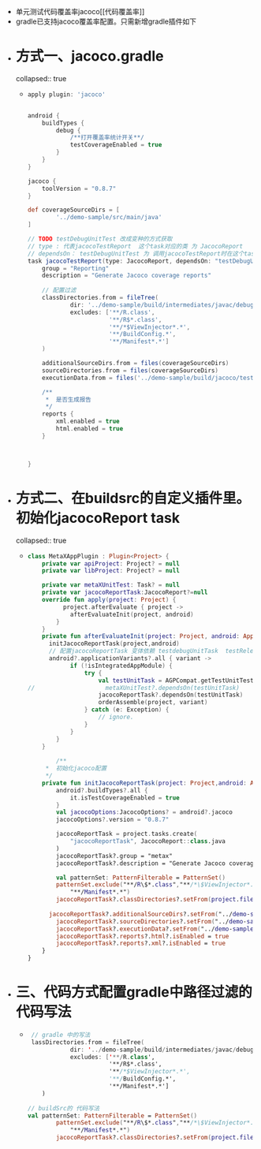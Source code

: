 - 单元测试代码覆盖率jacoco[[代码覆盖率]]
- gradle已支持jacoco覆盖率配置。只需新增gradle插件如下
- # 方式一、jacoco.gradle
  collapsed:: true
	- ```groovy
	  apply plugin: 'jacoco'
	  
	  
	  android {
	      buildTypes {
	          debug {
	              /**打开覆盖率统计开关**/
	              testCoverageEnabled = true
	          }
	      }
	  }
	  
	  jacoco {
	      toolVersion = "0.8.7"
	  }
	  
	  def coverageSourceDirs = [
	          '../demo-sample/src/main/java'
	  ]
	  
	  // TODO testDebugUnitTest 改成变种的方式获取
	  // type : 代表jacocoTestReport  这个task对应的类 为 JacocoReport
	  // dependsOn： testDebugUnitTest 为 调用jacocoTestReport时在这个task之前先执行testDebugUnitTest
	  task jacocoTestReport(type: JacocoReport, dependsOn: "testDebugUnitTest") {
	      group = "Reporting"
	      description = "Generate Jacoco coverage reports"
	      
	      // 配置过滤
	      classDirectories.from = fileTree(
	              dir: '../demo-sample/build/intermediates/javac/debug/classes',
	              excludes: ['**/R.class',
	                         '**/R$*.class',
	                         '**/*$ViewInjector*.*',
	                         '**/BuildConfig.*',
	                         '**/Manifest*.*']
	      )
	  
	      additionalSourceDirs.from = files(coverageSourceDirs)
	      sourceDirectories.from = files(coverageSourceDirs)
	      executionData.from = files('../demo-sample/build/jacoco/testDebugUnitTest.exec')
	  
	      /**
	       *  是否生成报告
	       */
	      reports {
	          xml.enabled = true
	          html.enabled = true
	      }
	  
	  
	  
	  }
	  ```
- # 方式二、在buildsrc的自定义插件里。初始化jacocoReport task
  collapsed:: true
	- ```kotlin
	  class MetaXAppPlugin : Plugin<Project> {
	      private var apiProject: Project? = null
	      private var libProject: Project? = null
	  
	      private var metaXUnitTest: Task? = null
	      private var jacocoReportTask:JacocoReport?=null
	      override fun apply(project: Project) {
	            project.afterEvaluate { project ->
	              afterEvaluateInit(project, android)
	          }
	      }
	      private fun afterEvaluateInit(project: Project, android: AppExtension?) {
	        initJacocoReportTask(project,android)
	        // 配置jacocoReportTask 变体依赖 testdebugUnitTask  testReleaseUnitTask
	        android?.applicationVariants?.all { variant ->
	              if (!isIntegratedAppModule) {
	                  try {
	                      val testUnitTask = AGPCompat.getTestUnitTest(project, variant.name)
	  //                    metaXUnitTest?.dependsOn(testUnitTask)
	                      jacocoReportTask?.dependsOn(testUnitTask)
	                      orderAssemble(project, variant)
	                  } catch (e: Exception) {
	                      // ignore.
	                  }
	              }
	          }
	      }
	      
	          /**
	       *  初始化jacoco配置
	       */
	      private fun initJacocoReportTask(project: Project,android: AppExtension?){
	          android?.buildTypes?.all {
	              it.isTestCoverageEnabled = true
	          }
	          val jacocoOptions:JacocoOptions? = android?.jacoco
	          jacocoOptions?.version = "0.8.7"
	  
	          jacocoReportTask = project.tasks.create(
	              "jacocoReportTask", JacocoReport::class.java
	          )
	          jacocoReportTask?.group = "metax"
	          jacocoReportTask?.description = "Generate Jacoco coverage reports"
	  
	          val patternSet: PatternFilterable = PatternSet()
	          patternSet.exclude("**/R\$*.class","**/*\$ViewInjector*.*","**/BuildConfig.*",
	              "**/Manifest*.*")
	          jacocoReportTask?.classDirectories?.setFrom(project.fileTree("../demo-sample/build/intermediates/javac/debug/classes").matching(patternSet))
	          
	        jacocoReportTask?.additionalSourceDirs?.setFrom("../demo-sample/src/main/java")
	          jacocoReportTask?.sourceDirectories?.setFrom("../demo-sample/src/main/java")
	          jacocoReportTask?.executionData?.setFrom("../demo-sample/build/jacoco/testDebugUnitTest.exec")
	          jacocoReportTask?.reports?.html?.isEnabled = true
	          jacocoReportTask?.reports?.xml?.isEnabled = true
	      }
	  }
	  ```
- # 三、代码方式配置gradle中路径过滤的代码写法
	- ```kotlin
	   // gradle 中的写法
	   lassDirectories.from = fileTree(
	              dir: '../demo-sample/build/intermediates/javac/debug/classes',
	              excludes: ['**/R.class',
	                         '**/R$*.class',
	                         '**/*$ViewInjector*.*',
	                         '**/BuildConfig.*',
	                         '**/Manifest*.*']
	      )
	      
	  // buildSrc的 代码写法    
	  val patternSet: PatternFilterable = PatternSet()
	          patternSet.exclude("**/R\$*.class","**/*\$ViewInjector*.*","**/BuildConfig.*",
	              "**/Manifest*.*")
	          jacocoReportTask?.classDirectories?.setFrom(project.fileTree("../demo-sample/build/intermediates/javac/debug/classes").matching(patternSet))
	  ```